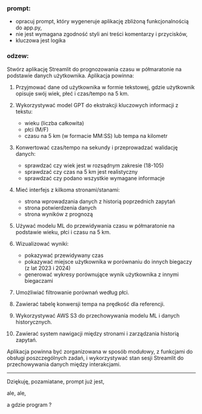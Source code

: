 
### prompt:

- opracuj prompt, który wygeneruje aplikację zbliżoną funkcjonalnością do app.py,
- nie jest wymagana zgodność styli ani treści komentarzy i przycisków,
- kluczowa jest logika

### odzew:

Stwórz aplikację Streamlit do prognozowania czasu w półmaratonie na podstawie danych użytkownika. Aplikacja powinna:

1. Przyjmować dane od użytkownika w formie tekstowej, gdzie użytkownik opisuje swój wiek, płeć i czas/tempo na 5 km.

2. Wykorzystywać model GPT do ekstrakcji kluczowych informacji z tekstu:
   - wieku (liczba całkowita)
   - płci (M/F)
   - czasu na 5 km (w formacie MM:SS) lub tempa na kilometr

3. Konwertować czas/tempo na sekundy i przeprowadzać walidację danych:
   - sprawdzać czy wiek jest w rozsądnym zakresie (18-105)
   - sprawdzać czy czas na 5 km jest realistyczny
   - sprawdzać czy podano wszystkie wymagane informacje

4. Mieć interfejs z kilkoma stronami/stanami:
   - strona wprowadzania danych z historią poprzednich zapytań
   - strona potwierdzenia danych
   - strona wyników z prognozą

5. Używać modelu ML do przewidywania czasu w półmaratonie na podstawie wieku, płci i czasu na 5 km.

6. Wizualizować wyniki:
   - pokazywać przewidywany czas
   - pokazywać miejsce użytkownika w porównaniu do innych biegaczy (z lat 2023 i 2024)
   - generować wykresy porównujące wynik użytkownika z innymi biegaczami

7. Umożliwiać filtrowanie porównań według płci.

8. Zawierać tabelę konwersji tempa na prędkość dla referencji.

9. Wykorzystywać AWS S3 do przechowywania modelu ML i danych historycznych.

10. Zawierać system nawigacji między stronami i zarządzania historią zapytań.

Aplikacja powinna być zorganizowana w sposób modułowy, z funkcjami do obsługi poszczególnych zadań, i wykorzystywać stan sesji Streamlit do przechowywania danych między interakcjami.

----------

Dziękuję, pozamiatane, prompt już jest,

ale, ale,

a gdzie program ?
